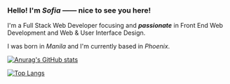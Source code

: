 ### Hello! I'm *Sofia* —— nice to see you here!

I'm a Full Stack Web Developer focusing and ***passionate*** in Front End Web Development and Web & User Interface Design. 

I was born in *Manila* and I'm currently based in *Phoenix*.

[![Anurag's GitHub stats](https://github-readme-stats.vercel.app/api?username=sofversoza&show_icons=true&theme=dracula)](https://github.com/anuraghazra/github-readme-stats)

[![Top Langs](https://github-readme-stats.vercel.app/api/top-langs/?username=sofversoza&layout=compact&show_icons=true&theme=radical)](https://github.com/sofversoza/github-readme-stats)



<!--
**sofversoza/sofversoza** is a ✨ _special_ ✨ repository because its `README.md` (this file) appears on your GitHub profile.

Here are some ideas to get you started:

- 🔭 I’m currently working on ...
- 🌱 I’m currently learning ...
- 👯 I’m looking to collaborate on ...
- 🤔 I’m looking for help with ...
- 💬 Ask me about ...
- 📫 How to reach me: ...
- 😄 Pronouns: ...
- ⚡ Fun fact: ...
-->
